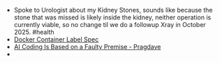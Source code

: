 - Spoke to Urologist about my Kidney Stones, sounds like because the stone that was missed is likely inside the kidney, neither operation is currently viable, so no change til we do a followup Xray in October 2025. #health
- [Docker Container Label Spec](https://github.com/opencontainers/image-spec/blob/main/annotations.md)
- [AI Coding Is Based on a Faulty Premise - Pragdave](https://articles.pragdave.me/p/ai-coding-is-based-on-a-faulty-premise?r=2rvraz)
-